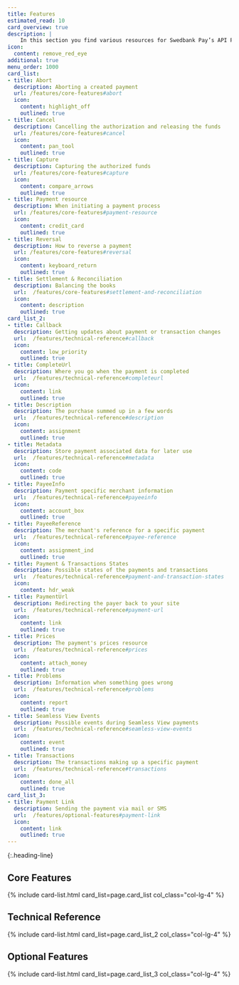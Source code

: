 ```yaml
---
title: Features
estimated_read: 10
card_overview: true
description: |
    In this section you find various resources for Swedbank Pay’s API Platform.
icon:
  content: remove_red_eye
additional: true
menu_order: 1000
card_list: 
- title: Abort
  description: Aborting a created payment
  url: /features/core-features#abort
  icon:
    content: highlight_off
    outlined: true
- title: Cancel
  description: Cancelling the authorization and releasing the funds
  url: /features/core-features#cancel
  icon:
    content: pan_tool
    outlined: true
- title: Capture
  description: Capturing the authorized funds
  url: /features/core-features#capture
  icon:
    content: compare_arrows
    outlined: true
- title: Payment resource
  description: When initiating a payment process
  url: /features/core-features#payment-resource
  icon:
    content: credit_card
    outlined: true
- title: Reversal
  description: How to reverse a payment
  url: /features/core-features#reversal
  icon:
    content: keyboard_return
    outlined: true
- title: Settlement & Reconciliation
  description: Balancing the books
  url:  /features/core-features#settlement-and-reconciliation
  icon:
    content: description
    outlined: true
card_list_2:
- title: Callback
  description: Getting updates about payment or transaction changes
  url:  /features/technical-reference#callback
  icon:
    content: low_priority
    outlined: true
- title: CompleteUrl
  description: Where you go when the payment is completed
  url:  /features/technical-reference#completeurl
  icon:
    content: link
    outlined: true
- title: Description
  description: The purchase summed up in a few words
  url:  /features/technical-reference#description
  icon:
    content: assignment
    outlined: true
- title: Metadata
  description: Store payment associated data for later use
  url:  /features/technical-reference#metadata
  icon:
    content: code
    outlined: true
- title: PayeeInfo
  description: Payment specific merchant information
  url:  /features/technical-reference#payeeinfo
  icon:
    content: account_box
    outlined: true
- title: PayeeReference
  description: The merchant's reference for a specific payment
  url:  /features/technical-reference#payee-reference
  icon:
    content: assignment_ind
    outlined: true
- title: Payment & Transactions States
  description: Possible states of the payments and transactions
  url:  /features/technical-reference#payment-and-transaction-states
  icon:
    content: hdr_weak
- title: PaymentUrl
  description: Redirecting the payer back to your site
  url:  /features/technical-reference#payment-url
  icon:
    content: link
    outlined: true
- title: Prices
  description: The payment's prices resource
  url:  /features/technical-reference#prices
  icon:
    content: attach_money
    outlined: true
- title: Problems
  description: Information when something goes wrong
  url:  /features/technical-reference#problems
  icon:
    content: report
    outlined: true
- title: Seamless View Events
  description: Possible events during Seamless View payments
  url:  /features/technical-reference#seamless-view-events
  icon:
    content: event
    outlined: true
- title: Transactions
  description: The transactions making up a specific payment
  url:  /features/technical-reference#transactions
  icon:
    content: done_all
    outlined: true
card_list_3: 
- title: Payment Link
  description: Sending the payment via mail or SMS
  url:  /features/optional-features#payment-link
  icon:
    content: link
    outlined: true
---
```


{:.heading-line}

## Core Features

{% include card-list.html card_list=page.card_list
    col_class="col-lg-4" %}

## Technical Reference

{% include card-list.html card_list=page.card_list_2
    col_class="col-lg-4" %}

## Optional Features

{% include card-list.html card_list=page.card_list_3
    col_class="col-lg-4" %}

